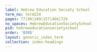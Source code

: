 ```yaml
---
label: Hebrew Education Society School
term_no: term224
pages: 77|90|109|157|466|729
no_spaces: HebrewEducationSocietySchool
pid: hebreweducationsocietyschool
order: '0395'
layout: generic_index_term
collection: index-headings
---
```


